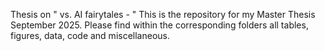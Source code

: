 Thesis on " vs. AI fairytales - "
This is the repository for my Master Thesis September 2025.
Please find within the corresponding folders all tables, figures, data, code and miscellaneous.
